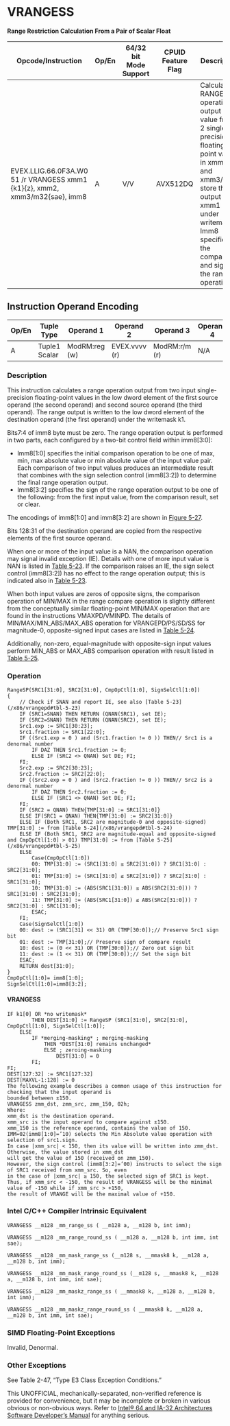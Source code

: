 # VRANGESS

**Range Restriction Calculation From a Pair of Scalar Float**

| Opcode/Instruction                                                          | Op/En | 64/32 bit Mode Support | CPUID Feature Flag | Description                                                                                                                                                                                                           |
| --------------------------------------------------------------------------- | ----- | ---------------------- | ------------------ | --------------------------------------------------------------------------------------------------------------------------------------------------------------------------------------------------------------------- |
| EVEX.LLIG.66.0F3A.W0 51 /r VRANGESS xmm1 {k1}{z}, xmm2, xmm3/m32{sae}, imm8 | A     | V/V                    | AVX512DQ           | Calculate a RANGE operation output value from 2 single-precision floating-point values in xmm2 and xmm3/m32, store the output to xmm1 under writemask. Imm8 specifies the comparison and sign of the range operation. |

## Instruction Operand Encoding

| Op/En | Tuple Type    | Operand 1     | Operand 2     | Operand 3     | Operand 4 |
| ----- | ------------- | ------------- | ------------- | ------------- | --------- |
| A     | Tuple1 Scalar | ModRM:reg (w) | EVEX.vvvv (r) | ModRM:r/m (r) | N/A       |

### Description

This instruction calculates a range operation output from two input single-precision floating-point values in the low dword element of the first source operand (the second operand) and second source operand (the third operand). The range output is written to the low dword element of the destination operand (the first operand) under the writemask k1.

Bits7:4 of imm8 byte must be zero. The range operation output is performed in two parts, each configured by a two-bit control field within imm8[3:0]:

- Imm8[1:0] specifies the initial comparison operation to be one of max, min, max absolute value or min absolute value of the input value pair. Each comparison of two input values produces an intermediate result that combines with the sign selection control (imm8[3:2]) to determine the final range operation output.
- Imm8[3:2] specifies the sign of the range operation output to be one of the following: from the first input value, from the comparison result, set or clear.

The encodings of imm8[1:0] and imm8[3:2] are shown in [Figure 5-27](/x86/vrangepd#fig-5-27).

Bits 128:31 of the destination operand are copied from the respective elements of the first source operand.

When one or more of the input value is a NAN, the comparison operation may signal invalid exception (IE). Details with one of more input value is NAN is listed in [Table 5-23](/x86/vrangepd#tbl-5-23). If the comparison raises an IE, the sign select control (imm8[3:2]) has no effect to the range operation output; this is indicated also in [Table 5-23](/x86/vrangepd#tbl-5-23).

When both input values are zeros of opposite signs, the comparison operation of MIN/MAX in the range compare operation is slightly different from the conceptually similar floating-point MIN/MAX operation that are found in the instructions VMAXPD/VMINPD. The details of MIN/MAX/MIN_ABS/MAX_ABS operation for VRANGEPD/PS/SD/SS for magnitude-0, opposite-signed input cases are listed in [Table 5-24](/x86/vrangepd#tbl-5-24).

Additionally, non-zero, equal-magnitude with opposite-sign input values perform MIN_ABS or MAX_ABS comparison operation with result listed in [Table 5-25](/x86/vrangepd#tbl-5-25).

### Operation

```
RangeSP(SRC1[31:0], SRC2[31:0], CmpOpCtl[1:0], SignSelCtl[1:0])
{
    // Check if SNAN and report IE, see also [Table 5-23](/x86/vrangepd#tbl-5-23)
    IF (SRC1=SNAN) THEN RETURN (QNAN(SRC1), set IE);
    IF (SRC2=SNAN) THEN RETURN (QNAN(SRC2), set IE);
    Src1.exp := SRC1[30:23];
    Src1.fraction := SRC1[22:0];
    IF ((Src1.exp = 0 ) and (Src1.fraction != 0 )) THEN// Src1 is a denormal number
        IF DAZ THEN Src1.fraction := 0;
        ELSE IF (SRC2 <> QNAN) Set DE; FI;
    FI;
    Src2.exp := SRC2[30:23];
    Src2.fraction := SRC2[22:0];
    IF ((Src2.exp = 0 ) and (Src2.fraction != 0 )) THEN// Src2 is a denormal number
        IF DAZ THEN Src2.fraction := 0;
        ELSE IF (SRC1 <> QNAN) Set DE; FI;
    FI;
    IF (SRC2 = QNAN) THEN{TMP[31:0] := SRC1[31:0]}
    ELSE IF(SRC1 = QNAN) THEN{TMP[31:0] := SRC2[31:0]}
    ELSE IF (Both SRC1, SRC2 are magnitude-0 and opposite-signed) TMP[31:0] := from [Table 5-24](/x86/vrangepd#tbl-5-24)
    ELSE IF (Both SRC1, SRC2 are magnitude-equal and opposite-signed and CmpOpCtl[1:0] > 01) TMP[31:0] := from [Table 5-25](/x86/vrangepd#tbl-5-25)
    ELSE
        Case(CmpOpCtl[1:0])
        00: TMP[31:0] := (SRC1[31:0] ≤ SRC2[31:0]) ? SRC1[31:0] : SRC2[31:0];
        01: TMP[31:0] := (SRC1[31:0] ≤ SRC2[31:0]) ? SRC2[31:0] : SRC1[31:0];
        10: TMP[31:0] := (ABS(SRC1[31:0]) ≤ ABS(SRC2[31:0])) ? SRC1[31:0] : SRC2[31:0];
        11: TMP[31:0] := (ABS(SRC1[31:0]) ≤ ABS(SRC2[31:0])) ? SRC2[31:0] : SRC1[31:0];
        ESAC;
    FI;
    Case(SignSelCtl[1:0])
    00: dest := (SRC1[31] << 31) OR (TMP[30:0]);// Preserve Src1 sign bit
    01: dest := TMP[31:0];// Preserve sign of compare result
    10: dest := (0 << 31) OR (TMP[30:0]);// Zero out sign bit
    11: dest := (1 << 31) OR (TMP[30:0]);// Set the sign bit
    ESAC;
    RETURN dest[31:0];
}
CmpOpCtl[1:0]= imm8[1:0];
SignSelCtl[1:0]=imm8[3:2];

```

#### VRANGESS

```
IF k1[0] OR *no writemask*
        THEN DEST[31:0] := RangeSP (SRC1[31:0], SRC2[31:0], CmpOpCtl[1:0], SignSelCtl[1:0]);
    ELSE
        IF *merging-masking* ; merging-masking
            THEN *DEST[31:0] remains unchanged*
            ELSE ; zeroing-masking
                DEST[31:0] = 0
        FI;
FI;
DEST[127:32] := SRC1[127:32]
DEST[MAXVL-1:128] := 0
The following example describes a common usage of this instruction for checking that the input operand is
bounded between ±150.
VRANGESS zmm_dst, zmm_src, zmm_150, 02h;
Where:
xmm_dst is the destination operand.
xmm_src is the input operand to compare against ±150.
xmm_150 is the reference operand, contains the value of 150.
IMM=02(imm8[1:0]=’10) selects the Min Absolute value operation with selection of src1.sign.
In case |xmm_src| < 150, then its value will be written into zmm_dst. Otherwise, the value stored in xmm_dst
will get the value of 150 (received on zmm_150).
However, the sign control (imm8[3:2]=’00) instructs to select the sign of SRC1 received from xmm_src. So, even
in the case of |xmm_src| ≥ 150, the selected sign of SRC1 is kept.
Thus, if xmm_src < -150, the result of VRANGESS will be the minimal value of -150 while if xmm_src > +150,
the result of VRANGE will be the maximal value of +150.

```

### Intel C/C++ Compiler Intrinsic Equivalent

```
VRANGESS __m128 _mm_range_ss ( __m128 a, __m128 b, int imm);

```

```
VRANGESS __m128 _mm_range_round_ss ( __m128 a, __m128 b, int imm, int sae);

```

```
VRANGESS __m128 _mm_mask_range_ss (__m128 s, __mmask8 k, __m128 a, __m128 b, int imm);

```

```
VRANGESS __m128 _mm_mask_range_round_ss (__m128 s, __mmask8 k, __m128 a, __m128 b, int imm, int sae);

```

```
VRANGESS __m128 _mm_maskz_range_ss ( __mmask8 k, __m128 a, __m128 b, int imm);

```

```
VRANGESS __m128 _mm_maskz_range_round_ss ( __mmask8 k, __m128 a, __m128 b, int imm, int sae);

```

### SIMD Floating-Point Exceptions

Invalid, Denormal.

### Other Exceptions

See Table 2-47, “Type E3 Class Exception Conditions.”

This UNOFFICIAL, mechanically-separated, non-verified reference is provided for convenience, but it may be
incomplete or broken in various obvious or non-obvious
ways. Refer to [Intel® 64 and IA-32 Architectures Software Developer’s Manual](https://software.intel.com/en-us/download/intel-64-and-ia-32-architectures-sdm-combined-volumes-1-2a-2b-2c-2d-3a-3b-3c-3d-and-4) for anything serious.
